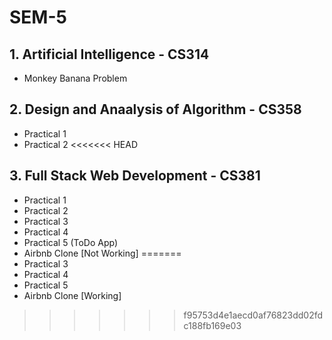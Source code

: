 # SEM-5

## 1. Artificial Intelligence - CS314
  - Monkey Banana Problem

## 2. Design and Anaalysis of Algorithm - CS358
  - Practical 1
  - Practical 2
<<<<<<< HEAD
## 3. Full Stack Web Development - CS381
  - Practical 1
  - Practical 2
  - Practical 3
  - Practical 4
  - Practical 5 (ToDo App)
  - Airbnb Clone [Not Working]
=======
  - Practical 3
  - Practical 4
  - Practical 5
  - Airbnb Clone [Working]
>>>>>>> f95753d4e1aecd0af76823dd02fdc188fb169e03
